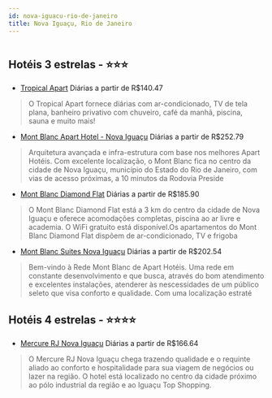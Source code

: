 ```yaml
---
id: nova-iguacu-rio-de-janeiro
title: Nova Iguaçu, Rio de Janeiro
---
```


<center><img src="https://static.hotelurbano.com/reservas/prod0/14/14496/5c50b47473fb9_tropical-apart.jpg" alt="" /></center>


## Hotéis 3 estrelas - ⭐️⭐️⭐️

-    [Tropical Apart](https://www.hurb.com/hoteis/nova-iguacu/tropical-apart-14496?cmp=18055) Diárias a partir de R$140.47
   > O Tropical Apart fornece diárias com ar-condicionado, TV de tela plana, banheiro privativo com chuveiro, café da manhã, piscina, sauna e muito mais!
-    [Mont Blanc Apart Hotel - Nova Iguaçu](https://www.hurb.com/hoteis/nova-iguacu/mont-blanc-apart-hotel-nova-iguacu-OMN-3927?cmp=18055) Diárias a partir de R$252.79
   > Arquitetura avançada e infra-estrutura com base nos melhores Apart Hotéis. Com excelente localização, o Mont Blanc fica no centro da cidade de Nova Iguaçu, município do Estado do Rio de Janeiro, com vias de acesso próximas, a 10 minutos da Rodovia Preside
-    [Mont Blanc Diamond Flat](https://www.hurb.com/hoteis/nova-iguacu/mont-blanc-diamond-flat-OMN-3920?cmp=18055) Diárias a partir de R$185.90
   > O Mont Blanc Diamond Flat está a 3 km do centro da cidade de Nova Iguaçu e oferece acomodações completas, piscina ao ar livre e academia. O WiFi gratuito está disponível.Os apartamentos do Mont Blanc Diamond Flat dispõem de ar-condicionado, TV e frigoba
-    [Mont Blanc Suites Nova Iguaçu](https://www.hurb.com/hoteis/nova-iguacu/mont-blanc-suites-nova-iguacu-OMN-3926?cmp=18055) Diárias a partir de R$202.54
   > Bem-vindo à Rede Mont Blanc de Apart Hotéis. Uma rede em constante desenvolvimento e que busca, através do bom atendimento e excelentes instalações, atenderer às nescessidades de um público seleto que visa conforto e qualidade. Com uma localização estraté

## Hotéis 4 estrelas - ⭐️⭐️⭐️⭐️

-    [Mercure RJ Nova Iguaçu](https://www.hurb.com/hoteis/nova-iguacu/mercure-rj-nova-iguacu-OMN-4443?cmp=18055) Diárias a partir de R$166.64
   > O Mercure RJ Nova Iguaçu chega trazendo qualidade e o requinte aliado ao conforto e hospitalidade para sua viagem de negócios ou lazer na região. O hotel está localizado no centro da cidade próximo ao pólo industrial da região e ao Iguaçu Top Shopping.
